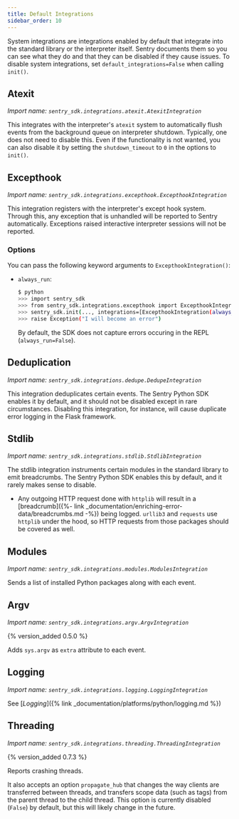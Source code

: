 ```yaml
---
title: Default Integrations
sidebar_order: 10
---
```


System integrations are integrations enabled by default that integrate into the
standard library or the interpreter itself.  Sentry documents them so you can see
what they do and that they can be disabled if they cause issues.  To disable
system integrations, set `default_integrations=False` when calling `init()`.

## Atexit
*Import name: `sentry_sdk.integrations.atexit.AtexitIntegration`*

This integrates with the interpreter's `atexit` system to automatically flush
events from the background queue on interpreter shutdown.  Typically, one does
not need to disable this.  Even if the functionality is not wanted, you can also disable it by setting the `shutdown_timeout` to `0` in the options to
`init()`.

## Excepthook
*Import name: `sentry_sdk.integrations.excepthook.ExcepthookIntegration`*

This integration registers with the interpreter's except hook system.  Through this,
any exception that is unhandled will be reported to Sentry automatically.  Exceptions
raised interactive interpreter sessions will not be reported.

### Options

You can pass the following keyword arguments to `ExcepthookIntegration()`:

* `always_run`:
    
  ```bash
  $ python
  >>> import sentry_sdk
  >>> from sentry_sdk.integrations.excepthook import ExcepthookIntegration
  >>> sentry_sdk.init(..., integrations=[ExcepthookIntegration(always_run=True)])
  >>> raise Exception("I will become an error")
  ```

  By default, the SDK does not capture errors occuring in the REPL (`always_run=False`).

## Deduplication
*Import name: `sentry_sdk.integrations.dedupe.DedupeIntegration`*

This integration deduplicates certain events. The Sentry Python SDK enables it by default, and it should not be disabled except in rare circumstances. Disabling this integration, for instance, will cause duplicate error logging in the Flask framework.

## Stdlib
*Import name: `sentry_sdk.integrations.stdlib.StdlibIntegration`*

The stdlib integration instruments certain modules in the standard library to emit breadcrumbs.  The Sentry Python SDK enables this by default, and it rarely makes sense to disable.

* Any outgoing HTTP request done with `httplib` will result in a [breadcrumb]({%- link _documentation/enriching-error-data/breadcrumbs.md -%}) being logged. `urllib3` and `requests` use `httplib` under the hood, so HTTP requests from those packages should be covered as well.

## Modules
*Import name: `sentry_sdk.integrations.modules.ModulesIntegration`*

Sends a list of installed Python packages along with each event.

## Argv
*Import name: `sentry_sdk.integrations.argv.ArgvIntegration`*

{% version_added 0.5.0 %}

Adds `sys.argv` as `extra` attribute to each event.

## Logging
*Import name: `sentry_sdk.integrations.logging.LoggingIntegration`*

See [_Logging_]({% link _documentation/platforms/python/logging.md %})

## Threading
*Import name: `sentry_sdk.integrations.threading.ThreadingIntegration`*

{% version_added 0.7.3 %}

Reports crashing threads.

It also accepts an option `propagate_hub` that changes the way clients are transferred between threads, and transfers scope data (such as tags) from the parent thread to the child thread. This option is currently disabled (`False`) by default, but this will likely change in the future.
